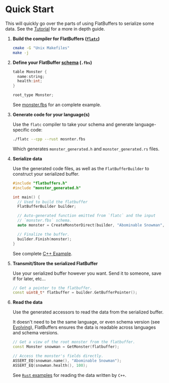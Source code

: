 # Quick Start

This will quickly go over the parts of using FlatBuffers to serialize some data.
See the [Tutorial](tutorial.md) for a more in depth guide.

1. **Build the compiler for FlatBuffers ([`flatc`](flatc.md))**

    ```sh
    cmake -G "Unix Makefiles"
    make -j
    ```

2. **Define your FlatBuffer [schema](schema.md) (`.fbs`)**

    ```c title="monster.fbs" linenums="1"
    table Monster {
      name:string;
      health:int;
    }

    root_type Monster;
    ```

    See [monster.fbs](https://github.com/google/flatbuffers/blob/master/samples/monster.fbs)
    for an complete example.

3. **Generate code for your language(s)**

    Use the `flatc` compiler to take your schema and generate language-specific
    code:

    ```sh
    ./flatc --cpp --rust mosnter.fbs
    ```

    Which generates `monster_generated.h` and `monster_generated.rs` files.

4. **Serialize data**

    Use the generated code files, as well as the `FlatBufferBuilder` to construct
    your serialized buffer.

    ```c++ title="my_monster_factory.cc" linenums="1"
    #include "flatbuffers.h"
    #include "monster_generated.h"

    int main() { 
      // Used to build the flatbuffer
      FlatBufferBuilder builder;

      // Auto-generated function emitted from `flatc` and the input 
      // `monster.fbs` schema.
      auto monster = CreateMonsterDirect(builder, "Abominable Snowman", 100);

      // Finalize the buffer.
      builder.Finish(monster);
    }
    ```

    See complete [C++ Example](https://github.com/google/flatbuffers/blob/master/samples/sample_binary.cpp#L24-L56).

5.  **Transmit/Store the serialized FlatBuffer**
  
    Use your serialized buffer however you want. Send it to someone, save if for
    later, etc...

    ```c++ title="my_monster_factory.cc" linenums="13"
    // Get a pointer to the flatbuffer.
    const uint8_t* flatbuffer = builder.GetBufferPointer();
    ```

6.  **Read the data**

    Use the generated accessors to read the data from the serialized buffer.

    It doesn't need to be the same language, or even schema version (see 
    [Evolving](evolution.md)), FlatBuffers ensures the data is readable across
    languages and schema versions. 
    
    ```c++ title="my_monster_factory.cc" linenums="15"
    // Get a view of the root monster from the flatbuffer.
    const Monster snowman = GetMonster(flatbuffer);

    // Access the monster's fields directly.
    ASSERT_EQ(snowman.name(), "Abominable Snowman");
    ASSERT_EQ(snowman.health(), 100);
    ```    
    
    See [`Rust` examples](https://github.com/google/flatbuffers/blob/master/samples/sample_binary.rs#L92-L106)
    for reading the data written by `C++`.
